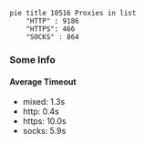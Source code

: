 
```mermaid
pie title 10516 Proxies in list
    "HTTP" : 9186
    "HTTPS": 466
    "SOCKS" : 864
```

### Some Info
#### Average Timeout

- mixed: 1.3s
- http: 0.4s
- https: 10.0s
- socks: 5.9s